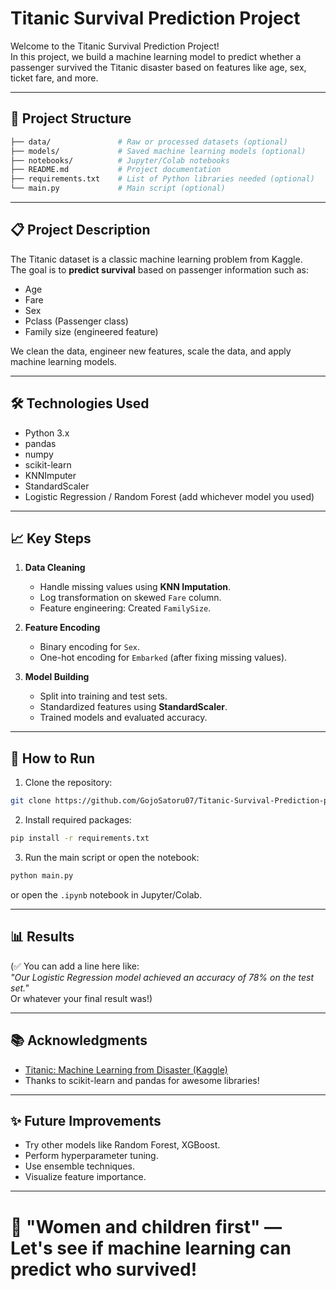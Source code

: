 
# Titanic Survival Prediction Project

Welcome to the Titanic Survival Prediction Project!  
In this project, we build a machine learning model to predict whether a passenger survived the Titanic disaster based on features like age, sex, ticket fare, and more.

---

## 📂 Project Structure

```bash
├── data/               # Raw or processed datasets (optional)
├── models/             # Saved machine learning models (optional)
├── notebooks/          # Jupyter/Colab notebooks
├── README.md           # Project documentation
├── requirements.txt    # List of Python libraries needed (optional)
└── main.py             # Main script (optional)
```

---

## 📋 Project Description

The Titanic dataset is a classic machine learning problem from Kaggle.  
The goal is to **predict survival** based on passenger information such as:

- Age
- Fare
- Sex
- Pclass (Passenger class)
- Family size (engineered feature)

We clean the data, engineer new features, scale the data, and apply machine learning models.

---

## 🛠 Technologies Used

- Python 3.x
- pandas
- numpy
- scikit-learn
- KNNImputer
- StandardScaler
- Logistic Regression / Random Forest (add whichever model you used)

---

## 📈 Key Steps

1. **Data Cleaning**
   - Handle missing values using **KNN Imputation**.
   - Log transformation on skewed `Fare` column.
   - Feature engineering: Created `FamilySize`.

2. **Feature Encoding**
   - Binary encoding for `Sex`.
   - One-hot encoding for `Embarked` (after fixing missing values).

3. **Model Building**
   - Split into training and test sets.
   - Standardized features using **StandardScaler**.
   - Trained models and evaluated accuracy.

---

## 🚀 How to Run

1. Clone the repository:

```bash
git clone https://github.com/GojoSatoru07/Titanic-Survival-Prediction-project.git
```

2. Install required packages:

```bash
pip install -r requirements.txt
```

3. Run the main script or open the notebook:

```bash
python main.py
```
or open the `.ipynb` notebook in Jupyter/Colab.

---

## 📊 Results

(✅ You can add a line here like:  
*"Our Logistic Regression model achieved an accuracy of 78% on the test set."*  
Or whatever your final result was!)

---

## 📚 Acknowledgments

- [Titanic: Machine Learning from Disaster (Kaggle)](https://www.kaggle.com/c/titanic)
- Thanks to scikit-learn and pandas for awesome libraries!

---

## ✨ Future Improvements

- Try other models like Random Forest, XGBoost.
- Perform hyperparameter tuning.
- Use ensemble techniques.
- Visualize feature importance.

---

# 🚢 "Women and children first" — Let's see if machine learning can predict who survived!
